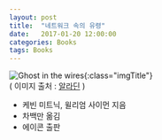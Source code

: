 ```yaml
---
layout: post
title:  "네트워크 속의 유령"
date:   2017-01-20 12:00:00 
categories: Books
tags: Books 
---
```


![Ghost in the wires](http://image.aladin.co.kr/product/1639/39/cover150/896077300x_1.jpg){:class="imgTitle"}      
( 이미지 출처 : [알라딘](http://www.aladin.co.kr) )  

 * 케빈 미트닉, 윌리엄 사이먼 지음
 * 차백만 옮김
 * 에이콘 출판

<!--more-->
